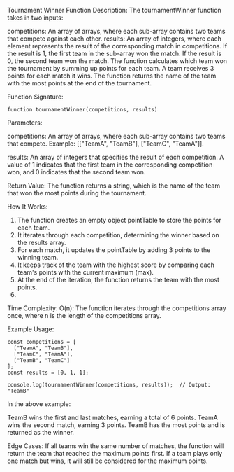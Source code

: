 Tournament Winner Function
Description:
The tournamentWinner function takes in two inputs:

competitions: An array of arrays, where each sub-array contains two teams that compete against each other.
results: An array of integers, where each element represents the result of the corresponding match in competitions. If the result is 1, the first team in the sub-array won the match. If the result is 0, the second team won the match.
The function calculates which team won the tournament by summing up points for each team. A team receives 3 points for each match it wins. The function returns the name of the team with the most points at the end of the tournament.

Function Signature:

	function tournamentWinner(competitions, results)
 
Parameters:

competitions: An array of arrays, where each sub-array contains two teams that compete. Example: [["TeamA", "TeamB"], ["TeamC", "TeamA"]].

results: An array of integers that specifies the result of each competition. A value of 1 indicates that the first team in the corresponding competition won, and 0 indicates that the second team won.

Return Value:
The function returns a string, which is the name of the team that won the most points during the tournament.

How It Works:
1. The function creates an empty object pointTable to store the points for each team.
2. It iterates through each competition, determining the winner based on the results array.
3. For each match, it updates the pointTable by adding 3 points to the winning team.
4. It keeps track of the team with the highest score by comparing each team's points with the current maximum (max).
5. At the end of the iteration, the function returns the team with the most points.
6. 
Time Complexity:
O(n): The function iterates through the competitions array once, where n is the length of the competitions array.

Example Usage:

	const competitions = [
	  ["TeamA", "TeamB"],
	  ["TeamC", "TeamA"],
	  ["TeamB", "TeamC"]
	];		
	const results = [0, 1, 1];

	console.log(tournamentWinner(competitions, results));  // Output: "TeamB"

In the above example:

TeamB wins the first and last matches, earning a total of 6 points.
TeamA wins the second match, earning 3 points.
TeamB has the most points and is returned as the winner.

Edge Cases:
If all teams win the same number of matches, the function will return the team that reached the maximum points first.
If a team plays only one match but wins, it will still be considered for the maximum points.
